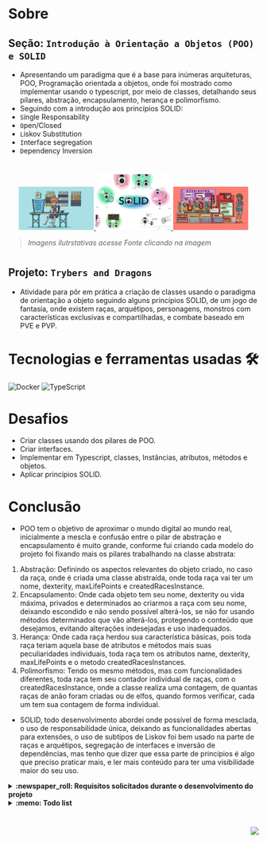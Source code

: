 # Sobre

## Seção: `Introdução à Orientação a Objetos (POO) e SOLID`

- Apresentando um paradigma que é a base para inúmeras arquiteturas, POO, Programação orientada a objetos, onde foi mostrado como implementar usando o typescript, por meio de classes, detalhando seus pilares, abstração, encapsulamento, herança e polimorfismo.
- Seguindo com a introdução aos princípios SOLID:
- `S`ingle Responsability
- `O`pen/Closed
- `L`iskov Substitution
- `I`nterface segregation
- `D`ependency Inversion
#
<div align="center">
  <a href="https://realpython.com/python3-object-oriented-programming/">
    <img width="30%" src="./readme-imgs/project_top.webp">
  </a>
  <a href="https://medium.com/backticks-tildes/the-s-o-l-i-d-principles-in-pictures-b34ce2f1e898">
    <img width="30%" src="./readme-imgs/project_mid.webp">
  </a>
  <a href="https://realpython.com/courses/getters-and-setters-python/">
    <img width="30%" src="./readme-imgs/project_bot.webp">
  </a>
</div>

>*Imagens ilutrstativas acesse Fonte clicando na imagem*
#
## Projeto: `Trybers and Dragons`

- Atividade para pôr em prática a criação de classes usando o paradigma de orientação a objeto seguindo alguns princípios SOLID, de um jogo de fantasia, onde existem raças, arquétipos, personagens, monstros com características exclusivas e compartilhadas, e combate baseado em PVE e PVP.

# Tecnologias e ferramentas usadas 🛠

![Docker](https://img.shields.io/badge/-Docker-fff?style=flat-square&logo=docker)
![TypeScript](https://img.shields.io/badge/-TypeScript-235a97?style=flat-square&logo=typescript&logoColor=ffffff)


# Desafios

- Criar classes usando dos pilares de POO.
- Criar interfaces.
- Implementar em Typescript, classes, Instâncias, atributos, métodos e objetos.
- Aplicar princípios SOLID.

# Conclusão

- POO tem o objetivo de aproximar o mundo digital ao mundo real, inicialmente a mescla e confusão entre o pilar de abstração e encapsulamento é muito grande, conforme fui criando cada modelo do projeto foi fixando mais os pilares trabalhando na classe abstrata:
1. Abstração: Definindo os aspectos relevantes do objeto criado, no caso da raça, onde é criada uma classe abstraída, onde toda raça vai ter um nome, dexterity, maxLifePoints e createdRacesInstance.
2. Encapsulamento: Onde cada objeto tem seu nome, dexterity ou vida máxima, privados e determinados ao criarmos a raça com seu nome, deixando escondido e não sendo possível alterá-los, se não for usando métodos determinados que vão alterá-los, protegendo o conteúdo que desejamos, evitando alterações indesejadas e uso inadequados.
3. Herança: Onde cada raça herdou sua característica básicas, pois toda raça teriam aquela base de atributos e métodos mais suas peculiaridades individuais, toda raça tem os atributos name, dexterity, maxLifePoints e o metodo createdRacesInstances.
4. Polimorfismo: Tendo os mesmo métodos, mas com funcionalidades diferentes, toda raça tem seu contador individual de raças, com o createdRacesInstance, onde a classe realiza uma contagem, de quantas raças de anão foram criadas ou de elfos, quando formos verificar, cada um tem sua contagem de forma individual.
- SOLID, todo desenvolvimento abordei onde possível de forma mesclada, o uso de responsabilidade única, deixando as funcionalidades abertas para extensões, o uso de subtipos de Liskov foi bem usado na parte de raças e arquétipos, segregação de interfaces e inversão de dependências, mas tenho que dizer que essa parte de princípios é algo que preciso praticar mais, e ler mais conteúdo para ter uma visibilidade maior do seu uso.

</details>

<details>
  <summary>
    <strong>
      :newspaper_roll: Requisitos solicitados durante o desenvolvimento do projeto
    </strong>
  </summary>

 
### Requisitos
*Nome* | *Avaliação*
--- | :---:
01 - Classe Race | :heavy_check_mark:
02 - Classes que herdam de Race | :heavy_check_mark:
03 - Energy | :heavy_check_mark:
04 - Classe Archetype | :heavy_check_mark:
05 - Classes que herdam de Archetype | :heavy_check_mark:
06 - Interface Fighter | :heavy_check_mark:
07 - Classe Character | :heavy_check_mark:
08 - Interface SimpleFighter | :heavy_check_mark:
09 - Classe Monster | :heavy_check_mark:
10 - Classe PVP | :heavy_check_mark:
11 - Classe PVE | :heavy_check_mark:
12 - Classe Dragon | :heavy_check_mark:
13 - Arquivo index | :heavy_check_mark:

</details>

<details>
  <summary>
    <strong>
      :memo: Todo list
    </strong>
  </summary>

  - [x] - ~~Criar aplicação com base nos requisitos da trybe.~~ ![data](https://badgen.net/badge/delivery/10-08-2022/green)

</details>

#

<div align="right">
  <img src="https://badgen.net/badge/last%20update/20-02-2023/blue">
</div>
